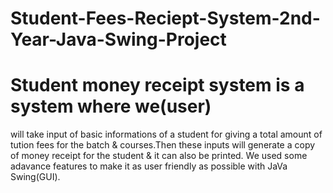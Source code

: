 # Student-Fees-Reciept-System-2nd-Year-Java-Swing-Project
# Student money receipt system is a system where we(user)
 will take input of basic informations of a student for giving
 a total amount of tution fees for the batch & courses.Then these inputs will generate a copy of money receipt
 for the student & it can also be printed. We used some adavance features to make it as user friendly as possible with JaVa Swing(GUI). 
